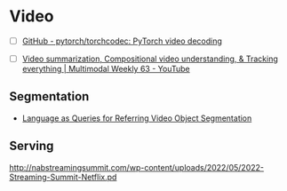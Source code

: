 # Video


- [ ] [GitHub - pytorch/torchcodec: PyTorch video decoding](https://github.com/pytorch/torchcodec)

- [ ] [Video summarization, Compositional video understanding, & Tracking everything | Multimodal Weekly 63 - YouTube](https://www.youtube.com/watch?v=RbLPE6ODnKs&t=12s)

## Segmentation


- [Language as Queries for Referring
Video Object Segmentation](https://github.com/wjn922/ReferFormer)



## Serving

http://nabstreamingsummit.com/wp-content/uploads/2022/05/2022-Streaming-Summit-Netflix.pd


